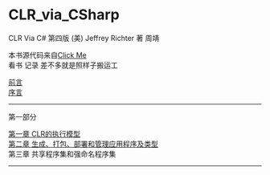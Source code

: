 # CLR_via_CSharp

CLR Via C# 第四版
(美) Jeffrey Richter 著 周靖

本书源代码来自[Click Me](https://github.com/cuicheng11165/clr-via-csharp-4th-edition-code)  
看书 记录 差不多就是照样子搬运工

[前言](./chapters/foreword.md)  
[序言](./chapters/introduction.md)

---
第一部分

[第一章 CLR的执行模型](./chapters/chapter1_TheCLRSExecutionMode.md)  
[第二章 生成、打包、部署和管理应用程序及类型](./chapters/chapter2_Building.md)  
第三章 共享程序集和强命名程序集  

---
